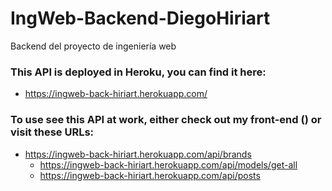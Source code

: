 # IngWeb-Backend-DiegoHiriart
Backend del proyecto de ingeniería web

### This API is deployed in Heroku, you can find it here:
  -  https://ingweb-back-hiriart.herokuapp.com/

### To use see this API at work, either check out my front-end () or visit these URLs:
  - https://ingweb-back-hiriart.herokuapp.com/api/brands
	- https://ingweb-back-hiriart.herokuapp.com/api/models/get-all
	- https://ingweb-back-hiriart.herokuapp.com/api/posts
